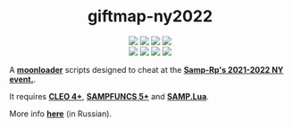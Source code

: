 <h1 align="center">giftmap-ny2022</h1>

<p align="center">
<img src="https://img.shields.io/badge/made%20for-GTA%20SA--MP-blue" >
<img src="https://img.shields.io/badge/Server-Samp--Rp-red">
<img src="https://img.shields.io/github/languages/top/qrlk/giftmap-halloween">
<img src="https://img.shields.io/date/1641084438?label=released" >
<br>
<img src="https://img.shields.io/badge/dynamic/json?color=blueviolet&label=users%20%28gift,%20active%29&query=result&url=http%3A%2F%2Fqrlk.me%2Fdev%2Fmoonloader%2Fusers_active.php%3Fscript%3Dgiftmap-ny2022-gift">
<img src="https://img.shields.io/badge/dynamic/json?color=blueviolet&label=users%20%28gift,%20all%20time%29&query=result&url=http%3A%2F%2Fqrlk.me%2Fdev%2Fmoonloader%2Fusers_all.php%3Fscript%3Dgiftmap-ny2022-gift">
<img src="https://img.shields.io/badge/dynamic/json?color=blueviolet&label=users%20%28snow,%20active%29&query=result&url=http%3A%2F%2Fqrlk.me%2Fdev%2Fmoonloader%2Fusers_active.php%3Fscript%3Dgiftmap-ny2022-snow">
<img src="https://img.shields.io/badge/dynamic/json?color=blueviolet&label=users%20%28snow,%20all%20time%29&query=result&url=http%3A%2F%2Fqrlk.me%2Fdev%2Fmoonloader%2Fusers_all.php%3Fscript%3Dgiftmap-ny2022-snow">
</p>

A **[moonloader](https://gtaforums.com/topic/890987-moonloader/)** scripts designed to cheat at the **[Samp-Rp's 2021-2022 NY event.](https://samp-rp.su/threads/ledovyj-katok-novogodnjaja-lavka-stroitelstvo-ploschadi-i-drugie-prazdnichnye-zadanija.2359470/)**.


It requires **[CLEO 4+](http://cleo.li/?lang=ru)**, **[SAMPFUNCS 5+](https://blast.hk/threads/17/)** and **[SAMP.Lua](https://github.com/THE-FYP/SAMP.Lua)**.

More info **[here](www.blast.hk/threads/115277/)** (in Russian).
